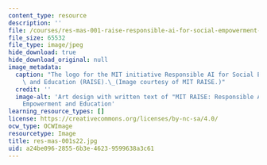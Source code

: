 ```yaml
---
content_type: resource
description: ''
file: /courses/res-mas-001-raise-responsible-ai-for-social-empowerment-and-education-spring-2022/a24be09628556b3e46239599638a3c61_res-mas-001s22.jpg
file_size: 65532
file_type: image/jpeg
hide_download: true
hide_download_original: null
image_metadata:
  caption: "The logo for the MIT initiative Responsible AI for Social Empowerment\
    \ and Education (RAISE).\_(Image courtesy of MIT RAISE.)"
  credit: ''
  image-alt: 'Art design with written text of "MIT RAISE: Responsible AI for Social
    Empowerment and Education'
learning_resource_types: []
license: https://creativecommons.org/licenses/by-nc-sa/4.0/
ocw_type: OCWImage
resourcetype: Image
title: res-mas-001s22.jpg
uid: a24be096-2855-6b3e-4623-9599638a3c61
---
```

